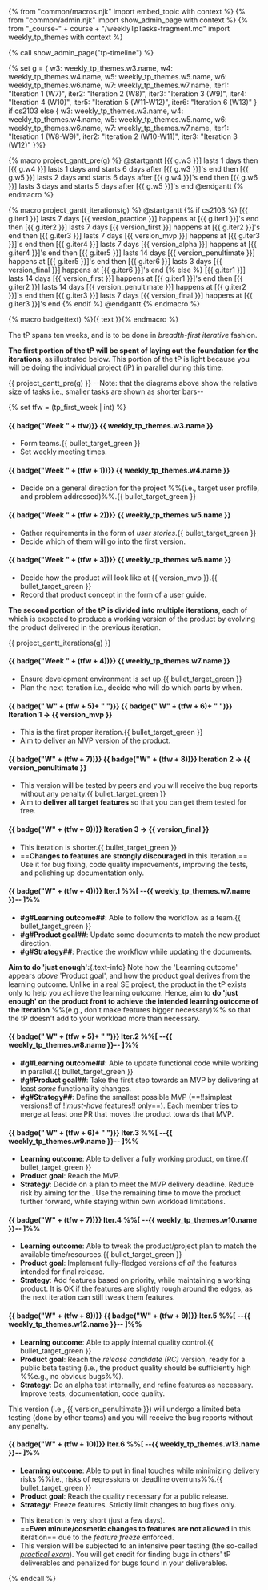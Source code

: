 {% from "common/macros.njk" import embed_topic with context %}
{% from "common/admin.njk" import show_admin_page with context %}
{% from "_course-" + course + "/weeklyTpTasks-fragment.md" import weekly_tp_themes with context %}

{% call show_admin_page("tp-timeline") %}
<div id="main">

{% set g = {
  w3: weekly_tp_themes.w3.name,
  w4: weekly_tp_themes.w4.name,
  w5: weekly_tp_themes.w5.name,
  w6: weekly_tp_themes.w6.name,
  w7: weekly_tp_themes.w7.name,
  iter1: "Iteration 1 (W7)",
  iter2: "Iteration 2 (W8)",
  iter3: "Iteration 3 (W9)",
  iter4: "Iteration 4 (W10)",
  iter5: "Iteration 5 (W11-W12)",
  iter6: "Iteration 6 (W13)"
} if cs2103 else {
  w3: weekly_tp_themes.w3.name,
  w4: weekly_tp_themes.w4.name,
  w5: weekly_tp_themes.w5.name,
  w6: weekly_tp_themes.w6.name,
  w7: weekly_tp_themes.w7.name,
  iter1: "Iteration 1 (W8-W9)",
  iter2: "Iteration 2 (W10-W11)",
  iter3: "Iteration 3 (W12)"
}%}



{% macro project_gantt_pre(g) %}
<puml name="tpGanttChart-preIterations.png">
@startgantt
[{{ g.w3 }}] lasts 1 days
then [{{ g.w4 }}] lasts 1 days and starts 6 days after [{{ g.w3 }}]'s end
then [{{ g.w5 }}] lasts 2 days and starts 6 days after [{{ g.w4 }}]'s end
then [{{ g.w6 }}] lasts 3 days and starts 5 days after [{{ g.w5 }}]'s end
@endgantt
</puml>
{% endmacro %}

{% macro project_gantt_iterations(g) %}
<puml name="tpGanttChart-iterations.png">
@startgantt
{% if cs2103 %}
[{{ g.iter1 }}] lasts 7 days
[{{ version_practice }}] happens at [{{ g.iter1 }}]'s end
then [{{ g.iter2 }}] lasts 7 days
[{{ version_first }}] happens at [{{ g.iter2 }}]'s end
then [{{ g.iter3 }}] lasts 7 days
[{{ version_mvp }}] happens at [{{ g.iter3 }}]'s end
then [{{ g.iter4 }}] lasts 7 days
[{{ version_alpha }}] happens at [{{ g.iter4 }}]'s end
then [{{ g.iter5 }}] lasts 14 days
[{{ version_penultimate }}] happens at [{{ g.iter5 }}]'s end
then [{{ g.iter6 }}] lasts 3 days
[{{ version_final }}] happens at [{{ g.iter6 }}]'s end
{% else %}
[{{ g.iter1 }}] lasts 14 days
[{{ version_first }}] happens at [{{ g.iter1 }}]'s end
then [{{ g.iter2 }}] lasts 14 days
[{{ version_penultimate }}] happens at [{{ g.iter2 }}]'s end
then [{{ g.iter3 }}] lasts 7 days
[{{ version_final }}] happens at [{{ g.iter3 }}]'s end
{% endif %}
@endgantt
</puml>
{% endmacro %}

{% macro badge(text) %}<span class="badge bg-dark">{{ text }}</span>{% endmacro %}

The tP spans ten weeks, and is to be done in _breadth-first iterative_ fashion.

****The first portion of the tP**** **will be spent of laying out the foundation for the iterations**, as illustrated below. This portion of the tP is light because you will be doing the individual project (iP) in parallel during this time.

{{ project_gantt_pre(g) }}
--Note: that the diagrams above show the relative size of tasks i.e., smaller tasks are shown as shorter bars--

{% set tfw = (tp_first_week | int) %}

<div class="indented-level2">

#### {{ badge("Week " + tfw)}} {{ weekly_tp_themes.w3.name }}

* Form teams.{{ bullet_target_green }}
* Set weekly meeting times.

#### {{ badge("Week " + (tfw + 1))}} {{ weekly_tp_themes.w4.name }}

* Decide on a general direction for the project %%(i.e., target user profile, and problem addressed)%%.{{ bullet_target_green }}

#### {{ badge("Week " + (tfw + 2))}} {{ weekly_tp_themes.w5.name }}

* Gather requirements in the form of _user stories_.{{ bullet_target_green }}
* Decide which of them will go into the first version.

#### {{ badge("Week " + (tfw + 3))}} {{ weekly_tp_themes.w6.name }}

* Decide how the product will look like at {{ version_mvp }}.{{ bullet_target_green }}
* Record that product concept in the form of a user guide.

</div>


****The second portion of the tP**** **is divided into multiple iterations**, each of which is expected to produce a working version of the product by evolving the product delivered in the previous iteration.

{{ project_gantt_iterations(g) }}
<p/>

<div tags="m--cs2113" class="indented-level2">

#### {{ badge("Week " + (tfw + 4))}} {{ weekly_tp_themes.w7.name }}

* Ensure development environment is set up.{{ bullet_target_green }}
* Plan the next iteration i.e., decide who will do which parts by when.


#### {{ badge("&nbsp;W" + (tfw + 5)+ "&nbsp;")}} {{ badge("&nbsp;W" + (tfw + 6)+ "&nbsp;")}} Iteration 1 → {{ version_mvp }}

* This is the first proper iteration.{{ bullet_target_green }}
* Aim to deliver an <tooltip content="Minimum Viable Product">MVP</tooltip> version of the product.


#### {{ badge("W" + (tfw + 7))}} {{ badge("W" + (tfw + 8))}} Iteration 2 → {{ version_penultimate }}

* This version will be tested by peers and you will receive the bug reports without any penalty.{{ bullet_target_green }}
* Aim to **deliver all <tooltip content="i.e., all features you plan to deliver in this project at the end of the semester">target features</tooltip>** so that you can get them tested for free.


#### {{ badge("W" + (tfw + 9))}} Iteration 3 → {{ version_final }}

* This iteration is <span class="text-danger">shorter</span>.{{ bullet_target_green }}
* ==**Changes to features are strongly discouraged** in this iteration.== Use it for bug fixing, code quality improvements, improving the tests, and polishing up documentation only.

</div>

<div tags="m--cs2103" class="indented-level2">

#### {{ badge("W" + (tfw + 4))}} Iter.1 %%[ --{{ weekly_tp_themes.w7.name }}-- ]%%

<div id="v11-goals" class="indented">

* **#g#Learning outcome##**: Able to follow the workflow as a team.{{ bullet_target_green }}
* **#g#Product goal##**: Update some documents to match the new product direction.
* **#g#Strategy##**: Practice the workflow while updating the documents.
</div>

<box type="info" seamless>

**Aim to do 'just enough':**{.text-info}
Note how the 'Learning outcome' appears _above_ 'Product goal', and how the product goal derives from the learning outcome. Unlike in a real SE project, the product in the tP exists only to help you achieve the learning outcome. Hence, aim to **do 'just enough' on the product front to achieve the intended learning outcome of the iteration** %%(e.g., don't make features bigger necessary)%% so that the tP doesn't add to your workload more than necessary.
</box>


#### {{ badge("&nbsp;W" + (tfw + 5)+ "&nbsp;")}} Iter.2 %%[ --{{ weekly_tp_themes.w8.name }}-- ]%%

<div id="v12-goals" class="indented">

* **#g#Learning outcome##**: Able to update functional code while working in parallel.{{ bullet_target_green }}
* **#g#Product goal##**: Take the first step towards an MVP by delivering at least _some_ functionality changes.
* **#g#Strategy##**: Define the smallest possible MVP (==!!simplest versions!! of !!_must-have_ features!! only==). Each member tries to merge at least one PR that moves the product towards that MVP.
</div>

#### {{ badge("&nbsp;W" + (tfw + 6)+ "&nbsp;")}} Iter.3 %%[ --{{ weekly_tp_themes.w9.name }}-- ]%%

<div id="v13-goals" class="indented">

* **Learning outcome**: Able to deliver a fully working product, on time.{{ bullet_target_green }}
* **Product goal**: Reach the <tooltip content="Minimum Viable Product">MVP</tooltip>.
* **Strategy**: Decide on a plan to meet the MVP delivery deadline. Reduce risk by aiming for the . Use the remaining time to move the product further forward, while staying within own workload limitations.
</div>


#### {{ badge("W" + (tfw + 7))}} Iter.4 %%[ --{{ weekly_tp_themes.w10.name }}-- ]%%

<div id="v14-goals" class="indented">

* **Learning outcome**: Able to tweak the product/project plan to match the available time/resources.{{ bullet_target_green }}
* **Product goal**: Implement <popover content="i.e., _almost_ complete implementation of the feature, even if not fully polished">fully-fledged</popover> versions of _all_ the features intended for final release.
* **Strategy**: Add features based on priority, while maintaining a working product. It is OK if the features are slightly rough around the edges, as the next iteration can still tweak them features.
</div>


#### {{ badge("W" + (tfw + 8))}} {{ badge("W" + (tfw + 9))}} Iter.5 %%[ --{{ weekly_tp_themes.w12.name }}-- ]%%

<div id="v15-goals" class="indented">

* **Learning outcome**: Able to apply internal quality control.{{ bullet_target_green }}
* **Product goal**: Reach the _release candidate (RC)_ version, ready for a public beta testing (i.e., the product quality should be sufficiently high %%e.g., no obvious bugs%%).
* **Strategy**: Do an <popover content="A full-product testing conducted by internal testers (in this case, project members themselves) acting as target users">alpha test</popover> internally, and refine features as necessary. Improve tests, documentation, code quality.

</div>

<box type="info" seamless>

This version (i.e., {{ version_penultimate }}) will undergo a limited beta testing  (done by other teams) and you will receive the bug reports without any penalty.
</box>


#### {{ badge("W" + (tfw + 10))}} Iter.6 %%[ --{{ weekly_tp_themes.w13.name }}-- ]%%

<div id="v16-goals" class="indented">

* **Learning outcome**: Able to put in final touches while minimizing delivery risks %%i.e., risks of regressions or deadline overruns%%.{{ bullet_target_green }}
* **Product goal**: Reach the quality necessary for a public release.
* **Strategy**: Freeze features. Strictly limit changes to bug fixes only.
</div>

<box type="warning" seamless>

* This iteration is <span class="text-danger">very short</span> (just a few days).<br>
  ==**Even minute/cosmetic changes to features are not allowed** in this iteration== due to the _feature freeze_ enforced.
* This version will be subjected to an intensive peer testing (the so-called [_practical exam_](tp-pe.html#tp-practical-exam-pe)).
  You will get credit for finding bugs in others' tP deliverables and penalized for bugs found in your deliverables.
</box>

</div>

</div>

{% endcall %}
